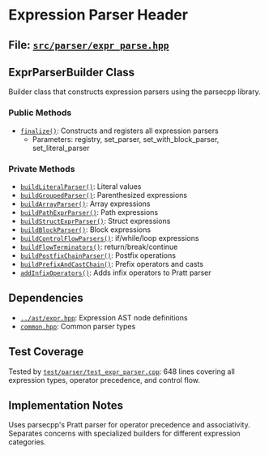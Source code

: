 # Expression Parser Header

## File: [`src/parser/expr_parse.hpp`](../../src/parser/expr_parse.hpp)

## ExprParserBuilder Class

Builder class that constructs expression parsers using the parsecpp library.

### Public Methods

- [`finalize()`](../../src/parser/expr_parse.hpp:18): Constructs and registers all expression parsers
  - Parameters: registry, set_parser, set_with_block_parser, set_literal_parser

### Private Methods

- [`buildLiteralParser()`](../../src/parser/expr_parse.hpp:33): Literal values
- [`buildGroupedParser()`](../../src/parser/expr_parse.hpp:34): Parenthesized expressions
- [`buildArrayParser()`](../../src/parser/expr_parse.hpp:35): Array expressions
- [`buildPathExprParser()`](../../src/parser/expr_parse.hpp:36): Path expressions
- [`buildStructExprParser()`](../../src/parser/expr_parse.hpp:37): Struct expressions
- [`buildBlockParser()`](../../src/parser/expr_parse.hpp:38): Block expressions
- [`buildControlFlowParsers()`](../../src/parser/expr_parse.hpp:39): if/while/loop expressions
- [`buildFlowTerminators()`](../../src/parser/expr_parse.hpp:40): return/break/continue
- [`buildPostfixChainParser()`](../../src/parser/expr_parse.hpp:41): Postfix operations
- [`buildPrefixAndCastChain()`](../../src/parser/expr_parse.hpp:42): Prefix operators and casts
- [`addInfixOperators()`](../../src/parser/expr_parse.hpp:47): Adds infix operators to Pratt parser

## Dependencies

- [`../ast/expr.hpp`](../../src/ast/expr.hpp): Expression AST node definitions
- [`common.hpp`](../../src/parser/common.hpp): Common parser types

## Test Coverage

Tested by [`test/parser/test_expr_parser.cpp`](../../test/parser/test_expr_parser.cpp): 648 lines covering all expression types, operator precedence, and control flow.

## Implementation Notes

Uses parsecpp's Pratt parser for operator precedence and associativity. Separates concerns with specialized builders for different expression categories.